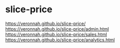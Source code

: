 # slice-price
https://veronnah.github.io/slice-price/
<br>
https://veronnah.github.io/slice-price/admin.html
<br>
https://veronnah.github.io/slice-price/sales.html
<br>
https://veronnah.github.io/slice-price/analytics.html
